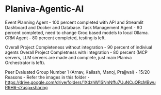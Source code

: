 # Planiva-Agentic-AI

Event Planning Agent - 100 percent completed with API and Streamlit Dashboard and Docker and Database.
Task Management Agent - 90 percent completed, need to change Groq based models to local Ollama.
CRM Agent - 80 percent completed, testing is left.

Overall Project Completeness without integration - 90 percent of indiviual agents 
Overall Project Completness with integration - 80 percent (MCP servers, LLM servers are made and complete, just main Planiva Orchestrator is left).

Peer Evaluated Group Number 1 (Arnav, Kailash, Manoj, Prajjwal) - 15/20
Reasons - Refer the images in this folder - https://drive.google.com/drive/folders/1XdzhW1SNnNffu7UuNCuQRcMBwuR9H6-s?usp=sharing
